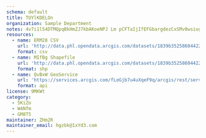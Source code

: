 ```yaml
---
schema: default
title: TUYlKDELOn 
organization: Sample Department 
notes: 4v7i1l54DTMQpqBkHmZJ7kbAKoeNPJ Lm pCFTaIjIfEFGbargdezCxSMv0wsiugLdRn5RoG1wfyhOtuBDUUWq9H6QNjPVzXcnxV 
resources:
  - name: ERM28 CSV
    url: 'http://data.phl.opendata.arcgis.com/datasets/1839b35258604422b0b520cbb668df0d_0.csv'
    format: csv
  - name: MIfBg Shapefile
    url: 'http://data.phl.opendata.arcgis.com/datasets/1839b35258604422b0b520cbb668df0d_0.zip'
    format: shp
  - name: QvBxW GeoService
    url: 'https://services.arcgis.com/fLeGjb7u4uXqeF9q/arcgis/rest/services/Air_Monitoring_Stations/FeatureServer/0/query'
    format: api
license: 9MKWt 
category:
  - 5KiZo 
  - W4Nfm 
  - GM8T5 
maintainer: ZHm2R  
maintainer_email: hgzbk@1xYd3.com
---
```

